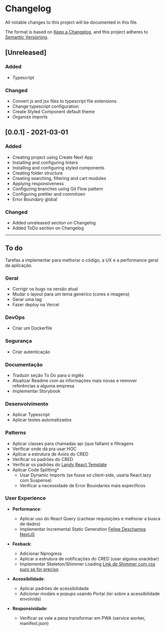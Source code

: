# Changelog

All notable changes to this project will be documented in this file.

The format is based on [Keep a Changelog](https://keepachangelog.com/en/1.0.0/),
and this project adheres to [Semantic Versioning](https://semver.org/spec/v2.0.0.html).

## [Unreleased]

### Added

- Typescript

### Changed

- Convert js and jsx files to typescript file extensions
- Change typescript configuration
- Create Styled Component default theme
- Organize imports

## [0.0.1] - 2021-03-01

### Added

- Creating project using Create Next App
- Installing and configuring linters
- Installing and configuring styled components
- Creating folder structure
- Creating searching, filtering and cart modules
- Applying responsiveness
- Configuring branches using Git Flow pattern
- Configuring prettier and commitzen
- Error Boundary global

### Changed

- Added unreleased section on Changelog
- Added ToDo section on Changelog

---

## To do

Tarefas a implementar para melhorar o código, a UX e a performance geral da aplicação.

### Geral

- Corrigir os bugs na versão atual
- Mudar o layout para um tema genérico (cores e imagens)
- Gerar uma tag
- Fazer deploy na Vercel

### DevOps

- Criar um Dockerfile

### Segurança

- Criar autenticação

### Documentação

- Traduzir seção To Do para o inglês
- Atualizar Readme com as informações mais novas e remover referências a alguma empresa
- Implementar Storybook

### Desenvolvimento

- Aplicar Typescript
- Aplicar testes automatizados

### Patterns

- Aplicar classes para chamadas api (que faltam) e filtragens
- Verificar onde dá pra usar HOC
- Aplicar a estrutura de Axios do CRED
- Verificar os padrões do CRED
- Verificar os padrões do [Landy React Template](https://github.com/Adrinlol/landy-react-template)
- Aplicar Code Splitting*
  - Usar Dynamic Imports (se fosse só client-side, usaria React.lazy com Suspense)
  - Verificar a necessidade de Error Boundaries mais específicos

### User Experience

- **Performance**:
  - Aplicar uso do React Query (cachear requisições e melhorar a busca de dados)
  - Implementar Incremental Static Generation [Felipe Deschamps NextJS](https://www.youtube.com/watch?v=V2T_bkOs0xA&ab_channel=FilipeDeschamps)

- **Feeback**:
  - Adicionar Nprogress
  - Aplicar a estrutura de notificações do CRED (usar alguma snackbar)
  - Implementar Skeleton/Shimmer Loading [Link de Shimmer com css puro se for preciso](https://rishi-raj-jain.github.io/snippet/Adding%20shimmer%20css%20(loading%20css)%20into%20your%20Next.js%20project)

- **Acessibilidade**:
  - Aplicar padrões de acessibilidade
  - Adicionar modais e popups usando Portal (ler sobre a acessibilidade envolvida)

- **Responsividade**:
  - Verificar se vale a pena transformar em PWA (service worker, manifest.json)
